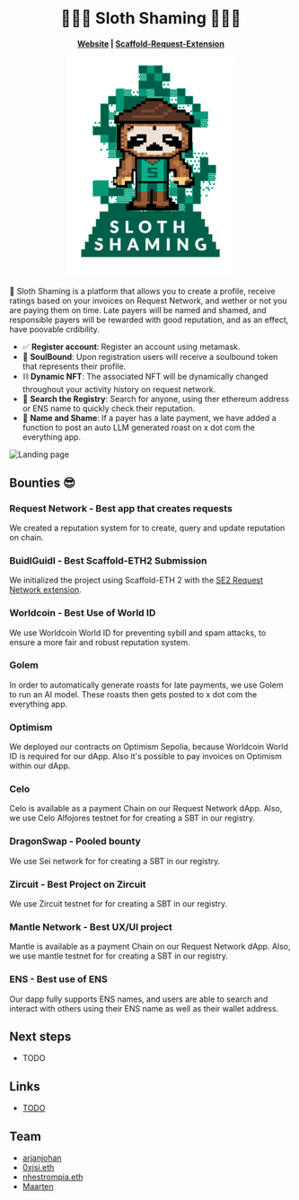 <h1 align="center">
🦥🦥🦥 Sloth Shaming 🦥🦥🦥
</h1>

<h4 align="center">
  <a href="https://slothshaming.com">Website</a> |
  <a href="https://github.com/arjanjohan/scaffold-request-extension">Scaffold-Request-Extension </a>
  <p align="center">
    <img src="./assets/Logo.png" alt="Logo" width="300" height="auto">
  </p>
</h4>

🦥 Sloth Shaming is a platform that allows you to create a profile, receive ratings based on your invoices on Request Network, and wether or not you are paying them on time. Late payers will be named and shamed, and responsible payers will be rewarded with good reputation, and as an effect, have poovable crdibility.

- ✅ **Register account**: Register an account using metamask.
- 🩻 **SoulBound**: Upon registration users will receive a soulbound token that represents their profile.
- ⛓️ **Dynamic NFT**: The associated NFT will be dynamically changed throughout your activity history on request network.
- 🔎 **Search the Registry**: Search for anyone, using ther ethereum address or ENS name to quickly check their reputation.
- 💅 **Name and Shame**: If a payer has a late payment, we have added a function to post an auto LLM generated roast on x dot com the everything app.

![Landing page](https://github.com/scaffold-eth/scaffold-eth-2/assets/55535804/b237af0c-5027-4849-a5c1-2e31495cccb1)

## Bounties 😎

### Request Network - Best app that creates requests
We created a reputation system for to create, query and update reputation on chain. 

### BuidlGuidl - Best Scaffold-ETH2 Submission
We initialized the project using Scaffold-ETH 2 with the [SE2 Request Network extension](https://github.com/arjanjohan/scaffold-request-extension). 

### Worldcoin - Best Use of World ID 
We use Worldcoin World ID for preventing sybill and spam attacks, to ensure a more fair and robust reputation system.

### Golem
In order to automatically generate roasts for late payments, we use Golem to run an AI model. These roasts then gets posted to x dot com the everything app.

### Optimism
We deployed our contracts on Optimism Sepolia, because Worldcoin World ID is required for our dApp. Also it's possible to pay invoices on Optimism within our dApp.

### Celo
Celo is available as a payment Chain on our Request Network dApp. Also, we use Celo Alfojores testnet for for creating a SBT in our registry. 

### DragonSwap - Pooled bounty
We use Sei network for for creating a SBT in our registry. 

### Zircuit - Best Project on Zircuit
We use Zircuit testnet for for creating a SBT in our registry. 

### Mantle Network - Best UX/UI project
Mantle is available as a payment Chain on our Request Network dApp. Also, we use mantle testnet for for creating a SBT in our registry. 

### ENS - Best use of ENS
Our dapp fully supports ENS names, and users are able to search and interact with others using their ENS name as well as their wallet address. 

## Next steps

- TODO

## Links

- [TODO]()

## Team

- [arjanjohan](https://x.com/arjanjohan)
- [0xjsi.eth](https://x.com/0xjsieth)
- [nhestrompia.eth](https://x.com/nhestrompia)
- [Maarten](https://x.com/Mdjvanh)